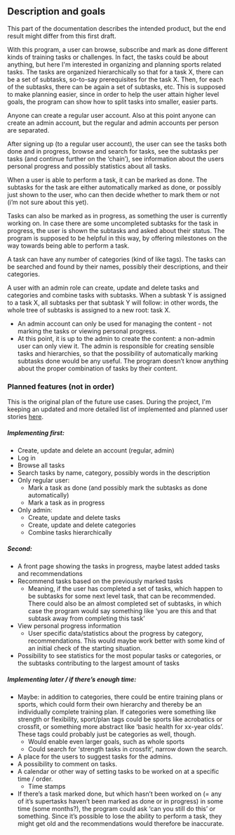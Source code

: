 ## Description and goals

This part of the documentation describes the intended product, but the end result might differ from this first draft.

With this program, a user can browse, subscribe and mark as done different kinds of training tasks or challenges. In fact, the tasks could be about anything, but here I'm interested in organizing and planning sports related tasks. The tasks are organized hierarchically so that for a task X, there can be a set of subtasks, so-to-say prerequisites for the task X. Then, for each of the subtasks, there can be again a set of subtasks, etc. This is supposed to make planning easier, since in order to help the user attain higher level goals, the program can show how to split tasks into smaller, easier parts.

Anyone can create a regular user account. Also at this point anyone can create an admin account, but the regular and admin accounts per person are separated.

After signing up (to a regular user account), the user can see the tasks both done and in progress, browse and search for tasks, see the subtasks per tasks (and continue further on the ‘chain’), see information about the users personal progress and possibly statistics about all tasks.

When a user is able to perform a task, it can be marked as done. The subtasks for the task are either automatically marked as done, or possibly just shown to the user, who can then decide whether to mark them or not (i’m not sure about this yet).

Tasks can also be marked as in progress, as something the user is currently working on. In case there are some uncompleted subtasks for the task in progress, the user is shown the subtasks and asked about their status. The program is supposed to be helpful in this way, by offering milestones on the way towards being able to perform a task.

A task can have any number of categories (kind of like tags). The tasks can be searched and found by their names, possibly their descriptions, and their categories.

A user with an admin role can create, update and delete tasks and categories and combine tasks with subtasks. When a subtask Y is assigned to a task X, all subtasks per that subtask Y will follow: in other words, the whole tree of subtasks is assigned to a new root: task X.
- An admin account can only be used for managing the content - not marking the tasks or viewing personal progress.
- At this point, it is up to the admin to create the content: a non-admin user can only view it. The admin is responsible for creating sensible tasks and hierarchies, so that the possibility of automatically marking subtasks done would be any useful. The program doesn’t know anything about the proper combination of tasks by their content.

### Planned features (not in order)
This is the original plan of the future use cases. During the project, I'm keeping an updated and more detailed list of implemented and planned user stories [here](https://github.com/perander/training-planner/projects/1).

##### Implementing first:

- Create, update and delete an account (regular, admin)
- Log in
- Browse all tasks
- Search tasks by name, category, possibly words in the description
- Only regular user:
    - Mark a task as done (and possibly mark the subtasks as done automatically)
    - Mark a task as in progress
- Only admin:
    - Create, update and delete tasks
    - Create, update and delete categories
    - Combine tasks hierarchically

##### Second:

- A front page showing the tasks in progress, maybe latest added tasks and recommendations
- Recommend tasks based on the previously marked tasks
    - Meaning, if the user has completed a set of tasks, which happen to be subtasks for some next level task, that can be recommended. There could also be an almost completed set of subtasks, in which case the program would say something like ‘you are this and that subtask away from completing this task’
- View personal progress information
    - User specific data/statistics about the progress by category, recommendations. This would maybe work better with some kind of an initial check of the starting situation.
- Possibility to see statistics for the most popular tasks or categories, or the subtasks contributing to the largest amount of tasks


##### Implementing later / if there’s enough time:
- Maybe: in addition to categories, there could be entire training plans or sports, which could form their own hierarchy and thereby be an individually complete training plan. If categories were something like strength or flexibility, sport/plan tags could be sports like acrobatics or crossfit, or something more abstract like ‘basic health for xx-year olds’. These tags could probably just be categories as well, though.
    - Would enable even larger goals, such as whole sports
    - Could search for ‘strength tasks in crossfit’, narrow down the search.
- A place for the users to suggest tasks for the admins.
- A possibility to comment on tasks.
- A calendar or other way of setting tasks to be worked on at a specific time / order.
    - Time stamps
- If there’s a task marked done, but which hasn’t been worked on (= any of it’s supertasks haven’t been marked as done or in progress) in some time (some months?), the program could ask ‘can you still do this’ or something. Since it’s possible to lose the ability to perform a task, they might get old and the recommendations would therefore be inaccurate.
